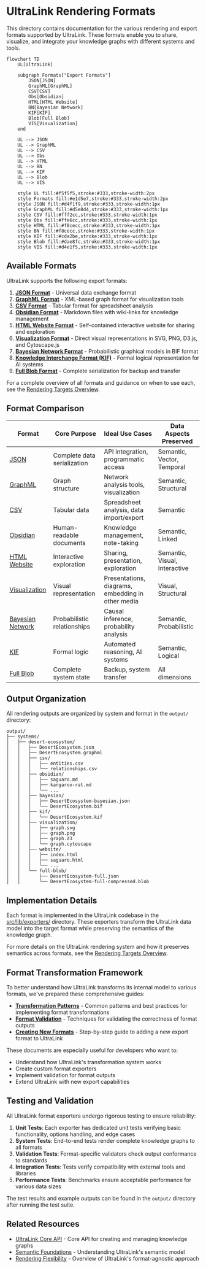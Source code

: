 # UltraLink Rendering Formats

This directory contains documentation for the various rendering and export formats supported by UltraLink. These formats enable you to share, visualize, and integrate your knowledge graphs with different systems and tools.

```mermaid
flowchart TD
    UL[UltraLink]
    
    subgraph Formats["Export Formats"]
        JSON[JSON]
        GraphML[GraphML]
        CSV[CSV]
        Obs[Obsidian]
        HTML[HTML Website]
        BN[Bayesian Network]
        KIF[KIF]
        Blob[Full Blob]
        VIS[Visualization]
    end
    
    UL --> JSON
    UL --> GraphML
    UL --> CSV
    UL --> Obs
    UL --> HTML
    UL --> BN
    UL --> KIF
    UL --> Blob
    UL --> VIS
    
    style UL fill:#f5f5f5,stroke:#333,stroke-width:2px
    style Formats fill:#e1d5e7,stroke:#333,stroke-width:2px
    style JSON fill:#d4f1f9,stroke:#333,stroke-width:1px
    style GraphML fill:#d5e8d4,stroke:#333,stroke-width:1px
    style CSV fill:#fff2cc,stroke:#333,stroke-width:1px
    style Obs fill:#ffe6cc,stroke:#333,stroke-width:1px
    style HTML fill:#f8cecc,stroke:#333,stroke-width:1px
    style BN fill:#f8cecc,stroke:#333,stroke-width:1px
    style KIF fill:#cda2be,stroke:#333,stroke-width:1px
    style Blob fill:#dae8fc,stroke:#333,stroke-width:1px
    style VIS fill:#d4e1f5,stroke:#333,stroke-width:1px
```

## Available Formats

UltraLink supports the following export formats:

1. [**JSON Format**](./json_format.md) - Universal data exchange format
2. [**GraphML Format**](./graphml_format.md) - XML-based graph format for visualization tools
3. [**CSV Format**](./csv_format.md) - Tabular format for spreadsheet analysis
4. [**Obsidian Format**](./obsidian_format.md) - Markdown files with wiki-links for knowledge management
5. [**HTML Website Format**](./html_website_format.md) - Self-contained interactive website for sharing and exploration
6. [**Visualization Format**](./visualization_format.md) - Direct visual representations in SVG, PNG, D3.js, and Cytoscape.js
7. [**Bayesian Network Format**](./bayesian_network_format.md) - Probabilistic graphical models in BIF format
8. [**Knowledge Interchange Format (KIF)**](./kif_format.md) - Formal logical representation for AI systems
9. [**Full Blob Format**](./full_blob_format.md) - Complete serialization for backup and transfer

For a complete overview of all formats and guidance on when to use each, see the [Rendering Targets Overview](./rendering_targets.md).

## Format Comparison

| Format | Core Purpose | Ideal Use Cases | Data Aspects Preserved |
|--------|--------------|-----------------|------------------------|
| [JSON](./json_format.md) | Complete data serialization | API integration, programmatic access | Semantic, Vector, Temporal |
| [GraphML](./graphml_format.md) | Graph structure | Network analysis tools, visualization | Semantic, Structural |
| [CSV](./csv_format.md) | Tabular data | Spreadsheet analysis, data import/export | Semantic |
| [Obsidian](./obsidian_format.md) | Human-readable documents | Knowledge management, note-taking | Semantic, Linked |
| [HTML Website](./html_website_format.md) | Interactive exploration | Sharing, presentation, exploration | Semantic, Visual, Interactive |
| [Visualization](./visualization_format.md) | Visual representation | Presentations, diagrams, embedding in other media | Visual, Structural |
| [Bayesian Network](./bayesian_network_format.md) | Probabilistic relationships | Causal inference, probability analysis | Semantic, Probabilistic |
| [KIF](./kif_format.md) | Formal logic | Automated reasoning, AI systems | Semantic, Logical |
| [Full Blob](./full_blob_format.md) | Complete system state | Backup, system transfer | All dimensions |

## Output Organization

All rendering outputs are organized by system and format in the `output/` directory:

```
output/
├── systems/
│   ├── desert-ecosystem/
│   │   ├── DesertEcosystem.json
│   │   ├── DesertEcosystem.graphml
│   │   ├── csv/
│   │   │   ├── entities.csv
│   │   │   └── relationships.csv
│   │   ├── obsidian/
│   │   │   ├── saguaro.md
│   │   │   ├── kangaroo-rat.md
│   │   │   └── ...
│   │   ├── bayesian/
│   │   │   ├── DesertEcosystem-bayesian.json
│   │   │   └── DesertEcosystem.bif
│   │   ├── kif/
│   │   │   └── DesertEcosystem.kif
│   │   ├── visualization/
│   │   │   ├── graph.svg
│   │   │   ├── graph.png
│   │   │   ├── graph.d3
│   │   │   └── graph.cytoscape
│   │   ├── website/
│   │   │   ├── index.html
│   │   │   ├── saguaro.html
│   │   │   └── ...
│   │   └── full-blob/
│   │       ├── DesertEcosystem-full.json
│   │       └── DesertEcosystem-full-compressed.blob
```

## Implementation Details

Each format is implemented in the UltraLink codebase in the [src/lib/exporters/](../src/lib/exporters/) directory. These exporters transform the UltraLink data model into the target format while preserving the semantics of the knowledge graph.

For more details on the UltraLink rendering system and how it preserves semantics across formats, see the [Rendering Targets Overview](./rendering_targets.md).

## Format Transformation Framework

To better understand how UltraLink transforms its internal model to various formats, we've prepared these comprehensive guides:

- [**Transformation Patterns**](./transformation_patterns.md) - Common patterns and best practices for implementing format transformations
- [**Format Validation**](./format_validation.md) - Techniques for validating the correctness of format outputs
- [**Creating New Formats**](./creating_new_formats.md) - Step-by-step guide to adding a new export format to UltraLink

These documents are especially useful for developers who want to:
- Understand how UltraLink's transformation system works
- Create custom format exporters
- Implement validation for format outputs
- Extend UltraLink with new export capabilities

## Testing and Validation

All UltraLink format exporters undergo rigorous testing to ensure reliability:

1. **Unit Tests**: Each exporter has dedicated unit tests verifying basic functionality, options handling, and edge cases
2. **System Tests**: End-to-end tests render complete knowledge graphs to all formats
3. **Validation Tests**: Format-specific validators check output conformance to standards
4. **Integration Tests**: Tests verify compatibility with external tools and libraries
5. **Performance Tests**: Benchmarks ensure acceptable performance for various data sizes

The test results and example outputs can be found in the `output/` directory after running the test suite.

## Related Resources

- [UltraLink Core API](../api/core.md) - Core API for creating and managing knowledge graphs
- [Semantic Foundations](../core-features/syntax-and-semantics.md) - Understanding UltraLink's semantic model
- [Rendering Flexibility](../core-features/rendering-flexibility.md) - Overview of UltraLink's format-agnostic approach 